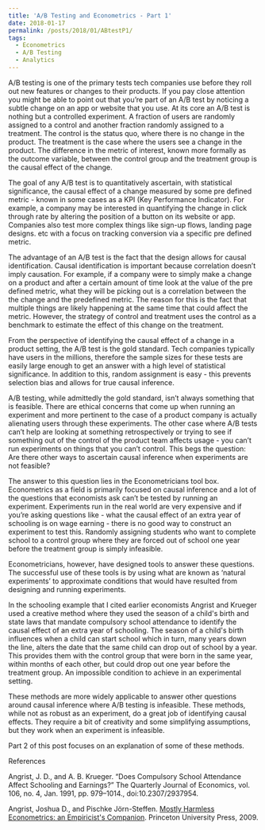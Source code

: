 ```yaml
---
title: 'A/B Testing and Econometrics - Part 1'
date: 2018-01-17
permalink: /posts/2018/01/ABtestP1/
tags:
  - Econometrics
  - A/B Testing
  - Analytics
---
```


A/B testing is one of the primary tests tech companies use before they roll out new features or changes to their products. If you pay close attention you might be able to point out that you’re part of an A/B test by noticing a subtle change on an app or website that you use. At its core an A/B test is nothing but a controlled experiment. A fraction of users are randomly assigned to a control and another fraction randomly assigned to a treatment. The control is the status quo, where there is no change in the product. The treatment is the case where the users see a change in the product. The difference in the metric of interest, known more formally as the outcome variable, between the control group and the treatment group is the causal effect of the change. 

The goal of any A/B test is to quantitatively ascertain, with statistical significance, the causal effect of a change measured by some pre defined metric - known in some cases as a KPI (Key Performance Indicator). For example, a company may be interested in quantifying the change in click through rate by altering the position of a button on its website or app. Companies also test more complex things like sign-up flows, landing page designs. etc with a focus on tracking conversion via a specific pre defined metric. 

The advantage of an A/B test is the fact that the design allows for causal identification. Causal identification is important because correlation doesn’t imply causation. For example, if a company were to simply make a change on a product and after a certain amount of time look at the value of the pre defined metric, what they will be picking out is a correlation between the the change and the predefined metric. The reason for this is the fact that multiple things are likely happening at the same time that could affect the metric. However, the strategy of control and treatment uses the control as a benchmark to estimate the effect of this change on the treatment. 

From the perspective of identifying the causal effect of a change in a product setting, the A/B test is the gold standard. Tech companies typically have users in the millions, therefore the sample sizes for these tests are easily large enough to get an answer with a high level of statistical significance. In addition to this, random assignment is easy - this prevents selection bias and allows for true causal inference. 

A/B testing, while admittedly the gold standard, isn’t always something that is feasible. There are ethical concerns that come up when running an experiment and more pertinent to the case of a product company is actually alienating users through these experiments. The other case where A/B tests can’t help are looking at something retrospectively or trying to see if something out of the control of the product team affects usage - you can’t run experiments on things that you can’t control. This begs the question: Are there other ways to ascertain causal inference when experiments are not feasible?

The answer to this question lies in the Econometricians tool box. Econometrics as a field is primarily focused on causal inference and a lot of the questions that economists ask can’t be tested by running an experiment. Experiments run in the real world are very expensive and if you’re asking questions like - what the causal effect of an extra year of schooling is on wage earning - there is no good way to construct an experiment to test this. Randomly assigning students who want to complete school to a control group where they are forced out of school one year before the treatment group is simply infeasible.

Econometricians, however, have designed tools to answer these questions. The successful use of these tools is by using what are known as ‘natural experiments’ to approximate conditions that would have resulted from designing and running experiments. 

In the schooling example that I cited earlier economists Angrist and Krueger used a creative method where they used the season of a child's birth and state laws that mandate compulsory school attendance to identify the causal effect of an extra year of schooling. The season of a child's birth influences when a child can start school which in turn, many years down the line, alters the date that the same child can drop out of school by a year. This provides them with the control group that were born in the same year, within months of each other, but could drop out one year before the treatment group. An impossible condition to achieve in an experimental setting.

These methods are more widely applicable to answer other questions around causal inference where A/B testing is infeasible. These methods, while not as robust as an experiment, do a great job of identifying causal effects. They require a bit of creativity and some simplifying assumptions, but they work when an experiment is infeasible. 

Part 2 of this post focuses on an explanation of some of these methods.


References

Angrist, J. D., and A. B. Krueger. “Does Compulsory School Attendance Affect Schooling and Earnings?” The Quarterly Journal of Economics, vol. 106, no. 4, Jan. 1991, pp. 979–1014., doi:10.2307/2937954.

Angrist, Joshua D., and Pischke Jörn-Steffen. [Mostly Harmless Econometrics: an Empiricist's Companion](https://www.amazon.com/Mostly-Harmless-Econometrics-Empiricists-Companion/dp/0691120358). Princeton University Press, 2009.
